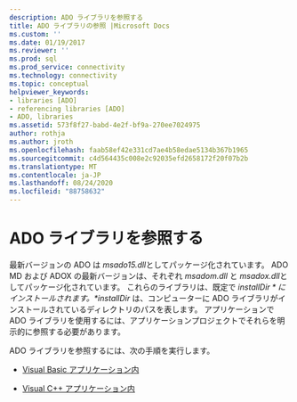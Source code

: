 ```yaml
---
description: ADO ライブラリを参照する
title: ADO ライブラリの参照 |Microsoft Docs
ms.custom: ''
ms.date: 01/19/2017
ms.reviewer: ''
ms.prod: sql
ms.prod_service: connectivity
ms.technology: connectivity
ms.topic: conceptual
helpviewer_keywords:
- libraries [ADO]
- referencing libraries [ADO]
- ADO, libraries
ms.assetid: 573f8f27-babd-4e2f-bf9a-270ee7024975
author: rothja
ms.author: jroth
ms.openlocfilehash: faab58ef42e331cd7ae4b58edae5134b367b1965
ms.sourcegitcommit: c4d564435c008e2c92035efd2658172f20f07b2b
ms.translationtype: MT
ms.contentlocale: ja-JP
ms.lasthandoff: 08/24/2020
ms.locfileid: "88758632"
---
```

# <a name="referencing-the-ado-libraries"></a>ADO ライブラリを参照する
最新バージョンの ADO は *msado15.dll*としてパッケージ化されています。 ADO MD および ADOX の最新バージョンは、それぞれ *msadom.dll* と *msadox.dll*としてパッケージ化されています。 これらのライブラリは、既定で *$installDir*にインストールされます。 *$installDir* は、コンピューターに ADO ライブラリがインストールされているディレクトリのパスを表します。 アプリケーションで ADO ライブラリを使用するには、アプリケーションプロジェクトでそれらを明示的に参照する必要があります。  
  
 ADO ライブラリを参照するには、次の手順を実行します。  
  
-   [Visual Basic アプリケーション内](./referencing-the-ado-libraries-in-a-visual-basic-6-application.md)  
  
-   [Visual C++ アプリケーション内](./referencing-the-ado-libraries-in-a-visual-c-application.md)